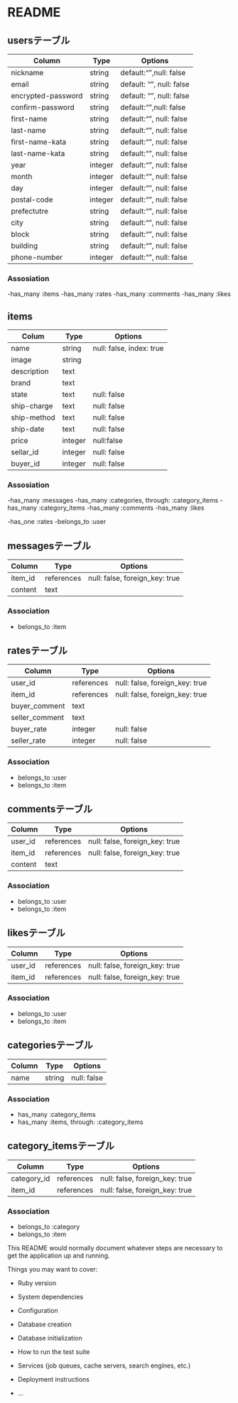 # README

## usersテーブル
|Column|Type|Options|
|------|----|-------|
|nickname|string|default:“”,null: false|
|email|string|default: “”, null: false|
|encrypted-password|string|default: “”, null: false|
|confirm-password|string|default:“”,null: false|
|first-name|string|default:“”, null: false|
|last-name|string|default:“”, null: false|
|first-name-kata|string|default:“”, null: false|
|last-name-kata|string|default:“”, null: false|
|year|integer|default:“”, null: false|
|month|integer|default:“”, null: false|
|day|integer|default:“”, null: false|
|postal-code|integer|default:“”, null: false|
|prefectutre|string|default:“”, null: false|
|city|string|default:“”, null: false|
|block|string|default:“”, null: false|
|building|string|default:“”, null: false|
|phone-number|integer|default:“”, null: false|

### Assosiation
-has_many :items
-has_many :rates
-has_many :comments
-has_many :likes

## items

|Colum|Type|Options|
|-----|----|-------|
|name|string|null: false, index: true|
|image|string||
|description|text||
|brand|text||
|state|text|null: false|
|ship-charge|text|null: false|
|ship-method|text|null: false|
|ship-date|text|null: false|
|price|integer|null:false|
|sellar_id|integer|null: false|
|buyer_id|integer|null: false|

### Assosiation
-has_many :messages
-has_many :categories, through: :category_items
-has_many :category_items
-has_many :comments
-has_many :likes

-has_one :rates
-belongs_to :user

## messagesテーブル
| Column| Type | Options |
|-------|------|---------|
| item_id| references| null: false, foreign_key: true |
| content| text||
### Association
- belongs_to :item

## ratesテーブル
| Column| Type| Options|
|-------|-----|--------|
| user_id| references| null: false, foreign_key: true |
| item_id| references| null: false, foreign_key: true |
| buyer_comment  | text        ||
| seller_comment | text        ||
| buyer_rate     | integer     | null: false                    |
| seller_rate    | integer     | null: false                    |

### Association
- belongs_to :user
- belongs_to :item

## commentsテーブル
| Column        | Type       | Options                      |
|---------------|------------|------------------------------|
| user_id      |references      | null: false, foreign_key: true |
| item_id      |references   | null: false, foreign_key: true |
| content|text||

### Association
- belongs_to :user
- belongs_to :item

## likesテーブル
| Column        | Type       | Options                      |
|---------------|------------|------------------------------|
| user_id          |references     | null: false, foreign_key: true |
| item_id           |references  | null: false, foreign_key: true |

### Association
- belongs_to :user
- belongs_to :item

## categoriesテーブル
| Column        | Type       | Options                      |
|---------------|------------|------------------------------|
| name           | string      | null: false                    |

### Association
- has_many   :category_items
- has_many   :items, through: :category_items

## category_itemsテーブル
| Column        | Type       | Options                      |
|---------------|------------|------------------------------|
| category_id       | references   | null: false, foreign_key: true |
| item_id           | references   | null: false, foreign_key: true |

### Association
- belongs_to :category
- belongs_to :item

This README would normally document whatever steps are necessary to get the
application up and running.

Things you may want to cover:

* Ruby version

* System dependencies

* Configuration

* Database creation

* Database initialization

* How to run the test suite

* Services (job queues, cache servers, search engines, etc.)

* Deployment instructions

* ...
